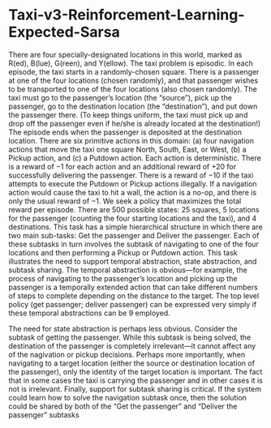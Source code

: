 # Taxi-v3-Reinforcement-Learning-Expected-Sarsa

There are four specially-designated locations in
this world, marked as R(ed), B(lue), G(reen), and Y(ellow). The taxi problem is episodic. In
each episode, the taxi starts in a randomly-chosen square. There is a passenger at one of the
four locations (chosen randomly), and that passenger wishes to be transported to one of the four
locations (also chosen randomly). The taxi must go to the passenger’s location (the “source”), pick
up the passenger, go to the destination location (the “destination”), and put down the passenger
there. (To keep things uniform, the taxi must pick up and drop off the passenger even if he/she
is already located at the destination!) The episode ends when the passenger is deposited at the
destination location.
There are six primitive actions in this domain: (a) four navigation actions that move the taxi
one square North, South, East, or West, (b) a Pickup action, and (c) a Putdown action. Each action
is deterministic. There is a reward of −1 for each action and an additional reward of +20 for
successfully delivering the passenger. There is a reward of −10 if the taxi attempts to execute the
Putdown or Pickup actions illegally. If a navigation action would cause the taxi to hit a wall, the
action is a no-op, and there is only the usual reward of −1.
We seek a policy that maximizes the total reward per episode. There are 500 possible states:
25 squares, 5 locations for the passenger (counting the four starting locations and the taxi), and 4
destinations.
This task has a simple hierarchical structure in which there are two main sub-tasks: Get
the passenger and Deliver the passenger. Each of these subtasks in turn involves the subtask
of navigating to one of the four locations and then performing a Pickup or Putdown action.
This task illustrates the need to support temporal abstraction, state abstraction, and subtask
sharing. The temporal abstraction is obvious—for example, the process of navigating to the passenger’s location and picking up the passenger is a temporally extended action that can take different
numbers of steps to complete depending on the distance to the target. The top level policy (get
passenger; deliver passenger) can be expressed very simply if these temporal abstractions can be
9
employed.

The need for state abstraction is perhaps less obvious. Consider the subtask of getting the
passenger. While this subtask is being solved, the destination of the passenger is completely
irrelevant—it cannot affect any of the nagivation or pickup decisions. Perhaps more importantly,
when navigating to a target location (either the source or destination location of the passenger),
only the identity of the target location is important. The fact that in some cases the taxi is carrying
the passenger and in other cases it is not is irrelevant.
Finally, support for subtask sharing is critical. If the system could learn how to solve the
navigation subtask once, then the solution could be shared by both of the “Get the passenger”
and “Deliver the passenger” subtasks
